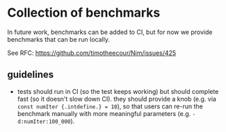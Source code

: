 # Collection of benchmarks

In future work, benchmarks can be added to CI, but for now we provide benchmarks that can be run locally.

See RFC: https://github.com/timotheecour/Nim/issues/425

## guidelines
* tests should run in CI (so the test keeps working) but should complete fast (so it doesn't slow down CI).
  they should provide a knob (e.g. via `const numIter {.intdefine.} = 10`), so that users can re-run
  the benchmark manually with more meaningful parameters (e.g. `-d:numIter:100_000`).
